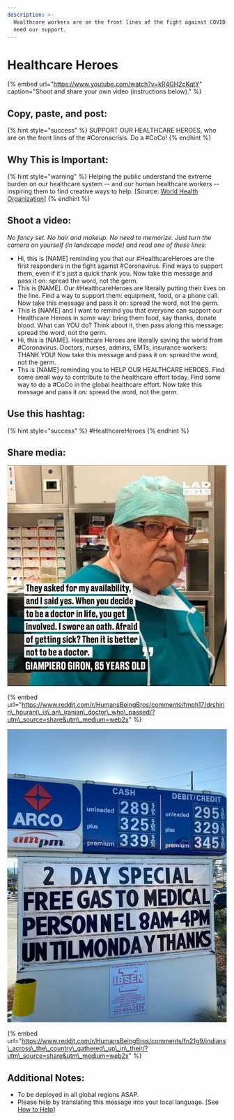 ```yaml
---
description: >-
  Healthcare workers are on the front lines of the fight against COVID-19. They
  need our support.
---
```


# Healthcare Heroes

{% embed url="https://www.youtube.com/watch?v=kR4GH2cKqtY" caption="Shoot and share your own video \(instructions below\)." %}

## Copy, paste, and post:

{% hint style="success" %}
SUPPORT OUR HEALTHCARE HEROES, who are on the front lines of the \#Coronacrisis. Do a \#CoCo!
{% endhint %}

## Why This is Important:

{% hint style="warning" %}
Helping the public understand the extreme burden on our healthcare system -- and our human healthcare workers -- inspiring them to find creative ways to help. \[Source: [World Health Organization](https://www.who.int/csr/resources/publications/ebola/recovery-toolkit/en/)\]
{% endhint %}

## Shoot a video:

_No fancy set. No hair and makeup. No need to memorize. Just turn the camera on yourself \(in landscape mode\) and read one of these lines:_

* Hi, this is \[NAME\] reminding you that our \#HealthcareHeroes are the first responders in the fight against \#Coronavirus. Find ways to support them, even if it's just a quick thank you. Now take this message and pass it on: spread the word, not the germ. 
* This is \[NAME\]. Our \#HealthcareHeroes are literally putting their lives on the line. Find a way to support them: equipment, food, or a phone call. Now take this message and pass it on: spread the word, not the germ. 
* This is \[NAME\] and I want to remind you that everyone can support our Healthcare Heroes in some way: bring them food, say thanks, donate blood. What can YOU do? Think about it, then pass along this message: spread the word, not the germ. 
* Hi, this is \[NAME\]. Healthcare Heroes are literally saving the world from \#Coronavirus. Doctors, nurses, admins, EMTs, insurance workers: THANK YOU! Now take this message and pass it on: spread the word, not the germ. 
* Ths is \[NAME\] reminding you to HELP OUR HEALTHCARE HEROES. Find some small way to contribute to the healthcare effort today. Find some way to do a \#CoCo in the global healthcare effort. Now take this message and pass it on: spread the word, not the germ.

## Use this hashtag:

{% hint style="success" %}
\#HealthcareHeroes
{% endhint %}

## Share media:

![](../.gitbook/assets/humans-helping-humans-giron.jpg)

{% embed url="https://www.reddit.com/r/HumansBeingBros/comments/fmph17/drshirin\_hourani\_is\_an\_iranian\_doctor\_who\_passed/?utm\_source=share&utm\_medium=web2x" %}

![](../.gitbook/assets/healthcare-heroes-gas.jpg)

{% embed url="https://www.reddit.com/r/HumansBeingBros/comments/fn21g9/indians\_across\_the\_country\_gathered\_up\_in\_their/?utm\_source=share&utm\_medium=web2x" %}



## Additional Notes:

* To be deployed in all global regions ASAP.
* Please help by translating this message into your local language. \[See [How to Help](../how-to-help.md)\]



